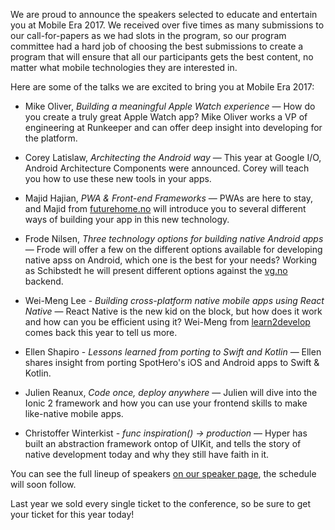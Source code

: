We are proud to announce the speakers selected to educate and entertain you at Mobile Era 2017.
We received over five times as many submissions to our call-for-papers as we had slots in the
program, so our program committee had a hard job of choosing the best submissions to create
a program that will ensure that all our participants gets the best content, no matter what
mobile technologies they are interested in.

Here are some of the talks we are excited to bring you at Mobile Era 2017:

* Mike Oliver, *Building a meaningful Apple Watch experience* &mdash; How do you create a
truly great Apple Watch app? Mike Oliver works a VP of engineering at Runkeeper and can
offer deep insight into developing for the platform.

* Corey Latislaw, *Architecting the Android way* &mdash; This year at Google I/O,
Android Architecture Components were announced. Corey will teach you how to use these
new tools in your apps.

* Majid Hajian, *PWA & Front-end Frameworks* &mdash; PWAs are here to stay, and Majid
from <a href="http://futurehome.no">futurehome.no</a> will introduce you to several different ways of building your app
in this new technology.

* Frode Nilsen, *Three technology options for building native Android apps* &mdash;
Frode will offer a few on the different options available for developing native
apss on Android, which one is the best for your needs? Working as Schibstedt he
will present different options against the <a href="http://vg.no">vg.no</a> backend.

* Wei-Meng Lee - *Building cross-platform native mobile apps using React Native* &mdash;
React Native is the new kid on the block, but how does it work and how can you be efficient
using it? Wei-Meng from <a href="http://learn2develop.net/">learn2develop</a> comes back this year to tell us more.

* Ellen Shapiro - *Lessons learned from porting to Swift and Kotlin* &mdash; Ellen
shares insight from porting SpotHero's iOS and Android apps to Swift & Kotlin.

* Julien Reanux, *Code once, deploy anywhere* &mdash; Julien will dive into the
Ionic 2 framework and how you can use your frontend skills to make like-native mobile apps.

* Christoffer Winterkist - *func inspiration() -> production* &mdash; Hyper has
built an abstraction framework ontop of UIKit, and tells the story of native development
today and why they still have faith in it.


You can see the full lineup of speakers <a href="/speakers/">on our speaker page</a>, the schedule will soon follow.

Last year we sold every single ticket to the conference, so be sure to get your ticket for this year today!
